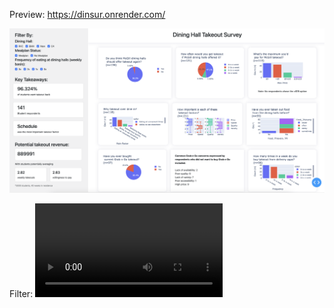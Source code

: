 Preview: https://dinsur.onrender.com/

![Image](https://github.com/HSHSHSHSHSHSHSHSHSHS/residence-survey/blob/main/img1.png)

Filter:
<video src="https://github.com/HSHSHSHSHSHSHSHSHSHS/residence-survey/blob/d78f55e8bd2fd5ea1b07f995cbfca242d14ed763/filterdash.mov" width="300" />
